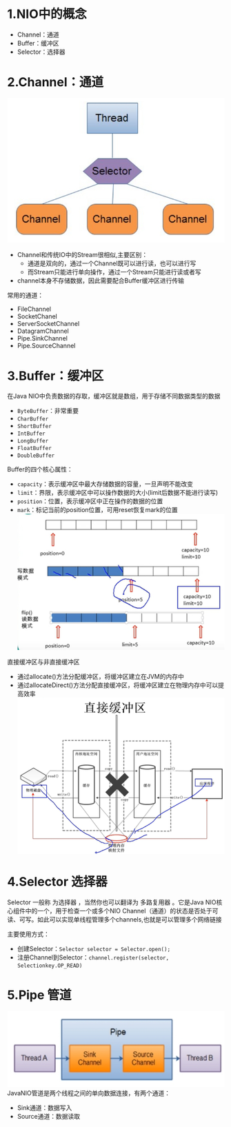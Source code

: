 # 1.NIO中的概念
- Channel：通道
- Buffer：缓冲区
- Selector：选择器

# 2.Channel：通道
![](img/NIO机构图.jpg)
- Channel和传统IO中的Stream很相似,主要区别：
    - 通道是双向的，通过一个Channel既可以进行读，也可以进行写
    - 而Stream只能进行单向操作，通过一个Stream只能进行读或者写
- channel本身不存储数据，因此需要配合Buffer缓冲区进行传输

常用的通道：
- FileChannel
- SocketChanel
- ServerSocketChannel
- DatagramChannel
- Pipe.SinkChannel
- Pipe.SourceChannel

# 3.Buffer：缓冲区
在Java NIO中负责数据的存取，缓冲区就是数组，用于存储不同数据类型的数据
- `ByteBuffer`：非常重要
- `CharBuffer`
- `ShortBuffer`
- `IntBuffer`
- `LongBuffer`
- `FloatBuffer`
- `DoubleBuffer`

Buffer的四个核心属性：
- `capacity`：表示缓冲区中最大存储数据的容量，一旦声明不能改变
- `limit`：界限，表示缓冲区中可以操作数据的大小(limit后数据不能进行读写)
- `position`：位置，表示缓冲区中正在操作的数据的位置
- `mark`：标记当前的position位置，可用reset恢复mark的位置
![](img/NIO-Buffer.jpg)

直接缓冲区与非直接缓冲区
- 通过allocate()方法分配缓冲区，将缓冲区建立在JVM的内存中
- 通过allocateDirect()方法分配直接缓冲区，将缓冲区建立在物理内存中可以提高效率
![](img/NIO直接缓冲区.jpg)

# 4.Selector 选择器
Selector 一般称 为选择器 ，当然你也可以翻译为 多路复用器 。它是Java NIO核心组件中的一个，用于检查一个或多个NIO Channel（通道）的状态是否处于可读、可写。如此可以实现单线程管理多个channels,也就是可以管理多个网络链接

主要使用方式：
- 创建Selector：`Selector selector = Selector.open();`
- 注册Channel到Selector：`channel.register(selector, Selectionkey.OP_READ)`

# 5.Pipe 管道
![](img/pipe.jpg)
JavaNIO管道是两个线程之间的单向数据连接，有两个通道：
- Sink通道：数据写入
- Source通道：数据读取


